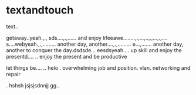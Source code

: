 # textandtouch
text..

getaway..yeah.,.,
sds....,.,......
and enjoy lifeeawe........,.,...,..,.,...,.,....
s....webyeah.,.,.........
another day, another....,.,.........
e...,.......
another day, another to conquer the day.dsdsde...
eesdsyeah....
up skill and enjoy the presentd....
..
enjoy the present and be productive 

let things be....
..
helo
. overwhelming job and position. vlan. networking and repair

.
hshsh
jsjsjsdnnjj
gg..
